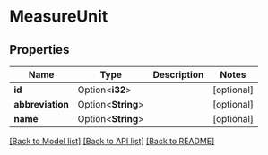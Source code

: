 # MeasureUnit

## Properties

Name | Type | Description | Notes
------------ | ------------- | ------------- | -------------
**id** | Option<**i32**> |  | [optional]
**abbreviation** | Option<**String**> |  | [optional]
**name** | Option<**String**> |  | [optional]

[[Back to Model list]](../README.md#documentation-for-models) [[Back to API list]](../README.md#documentation-for-api-endpoints) [[Back to README]](../README.md)


